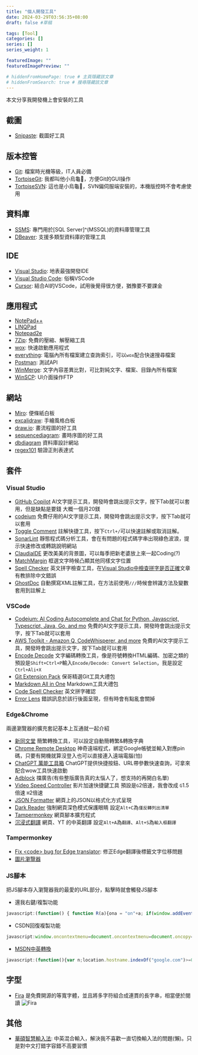 ```yaml
---
title: "個人開發工具"
date: 2024-03-29T03:56:35+08:00
draft: false #草稿

tags: [Tool]
categories: []
series: []
series_weight: 1

featuredImage: ""
featuredImagePreview: ""

# hiddenFromHomePage: true # 主頁隱藏該文章
# hiddenFromSearch: true # 搜尋隱藏該文章
---
```


<!--more-->

本文分享我開發機上會安裝的工具

## 截圖

* [Snipaste](https://zh.snipaste.com/): 截圖好工具

## 版本控管

* [Git](https://git-scm.com/downloads): 檔案時光機等級，IT人員必備
* [TortoiseGit](https://tortoisegit.org/): 我都叫他小烏龜🐢，方便Git的GUI操作
* [TortoiseSVN](https://tortoisesvn.net/): 這也是小烏龜🐢，SVN偏伺服端安裝的，本機版控時不會考慮使用

## 資料庫

* [SSMS](https://learn.microsoft.com/zh-tw/sql/ssms/download-sql-server-management-studio-ssms?view=sql-server-ver16#download-ssms): 專門用於[SQL Server]^(MSSQL)的資料庫管理工具
* [DBeaver](https://dbeaver.io/): 支援多類型資料庫的管理工具

## IDE

* [Visual Studio](https://visualstudio.microsoft.com/zh-hant/downloads/): 地表最強開發IDE
* [Visual Studio Code](https://code.visualstudio.com/download): 俗稱VSCode
* [Cursor](https://cursor.sh/): 結合AI的VSCode，試用後覺得很方便，猶豫要不要課金

## 應用程式

* [NotePad++](https://notepad-plus-plus.org/downloads/)
* [LINQPad](https://www.linqpad.net/Download.aspx)
* [Notepad2e](https://github.com/ProgerXP/Notepad2e)
* [7Zip](https://www.7-zip.org/download.html): 免費的壓縮、解壓縮工具
* [wox](http://www.wox.one/): 快速啟動應用程式
* [everything](https://www.voidtools.com/zh-cn/downloads/): 電腦內所有檔案建立查詢索引，可以`wox`配合快速搜尋檔案
* [Postman](https://www.postman.com/downloads/): 測試API
* [WinMerge](https://winmerge.org/?lang=zh_tw): 文字內容差異比對，可比對純文字、檔案、目錄內所有檔案
* [WinSCP](https://winscp.net/eng/download.php): UI介面操作FTP

## 網站

* [Miro](https://miro.com/): 便條紙白板
* [excalidraw](https://excalidraw.com/): 手繪風格白板
* [draw.io](https://app.diagrams.net/): 畫流程圖的好工具
* [sequencediagram](https://sequencediagram.org/): 畫時序圖的好工具
* [dbdiagram](https://dbdiagram.io/d) 資料庫設計網站
* [regex101](https://regex101.com/) 驗證正則表達式

## 套件

### Visual Studio

* [GitHub Copilot](https://marketplace.visualstudio.com/items?itemName=GitHub.copilotvs)
AI文字提示工具，開發時會跳出提示文字，按下Tab就可以套用，但是缺點是要錢 大概一個月20鎂
* [codeium](https://codeium.com/)
免費仔用的AI文字提示工具，開發時會跳出提示文字，按下Tab就可以套用
* [Toggle Comment](https://marketplace.visualstudio.com/items?itemName=techhypno.ToggleComment)
註解快捷工具，按下`Ctrl+/`可以快速註解或取消註解。
* [SonarLint](https://marketplace.visualstudio.com/items?itemName=SonarSource.SonarLintforVisualStudio2022)
靜態程式碼分析工具，會在有問題的程式碼字串出現綠色波浪，提示快速修改或轉跳說明網站
* [ClaudiaIDE](https://marketplace.visualstudio.com/items?itemName=kbuchi.ClaudiaIDE)
更改美美的背景圖，可以每季把新老婆放上來一起Coding(?)
* [MatchMargin](https://marketplace.visualstudio.com/items?itemName=VisualStudioPlatformTeam.MatchMargin)
框選文字時候凸顯其他同樣文字位置
* [Spell Checker](https://marketplace.visualstudio.com/items?itemName=EWoodruff.VisualStudioSpellCheckerVS2022andLater)
英文拼字檢查工具，在[Visual Studio中檢查拼字是否正確](https://blog.poychang.net/visual-studio-spell-checker/)文章有教排除中文錯誤
* [GhostDoc](https://marketplace.visualstudio.com/items?itemName=sergeb.GhostDoc)
自動撰寫XML註解工具，在方法前使用`///`時候會辨識方法及變數套用到註解上

### VSCode

* [Codeium: AI Coding Autocomplete and Chat for Python, Javascript, Typescript, Java, Go, and mo](https://marketplace.visualstudio.com/items?itemName=Codeium.codeium)
免費的AI文字提示工具，開發時會跳出提示文字，按下Tab就可以套用
* [AWS Toolkit - Amazon Q, CodeWhisperer, and more](https://marketplace.visualstudio.com/items?itemName=AmazonWebServices.aws-toolkit-vscode)
免費的AI文字提示工具，開發時會跳出提示文字，按下Tab就可以套用
* [Encode Decode](https://marketplace.visualstudio.com/items?itemName=mitchdenny.ecdc) 
文字編碼轉換工具，像是符號轉換HTML編碼、加密之類的
預設是`Shift+Ctrl+P`輸入`Encode/Decode: Convert Selection`，我是設定`Ctrl+Ali+X`
* [Git Extension Pack](https://marketplace.visualstudio.com/items?itemName=doggy8088.git-extension-pack)
保哥精選Git工具大禮包
* [Markdown All in One](https://marketplace.visualstudio.com/items?itemName=yzhang.markdown-all-in-one)
Markdown工具大禮包
* [Code Spell Checker](https://marketplace.visualstudio.com/items?itemName=streetsidesoftware.code-spell-checker)
英文拼字確認
* [Error Lens](https://marketplace.visualstudio.com/items?itemName=usernamehw.errorlens)
錯誤訊息於該行後面呈現，但有時會有點亂會關掉

### Edge&Chrome

兩邊瀏覽器的擴充套記基本上互通就一起介紹

* [新同文堂](https://microsoftedge.microsoft.com/addons/detail/%E6%96%B0%E5%90%8C%E6%96%87%E5%A0%82/ijddgmclgedepadbikmfekambhhfjfnl)
簡繁轉換工具，可以設定自動簡轉繁&轉換字典
* [Chrome Remote Desktop](https://chromewebstore.google.com/detail/chrome-remote-desktop/inomeogfingihgjfjlpeplalcfajhgai)
神奇遠端程式，綁定Google帳號並輸入對應pin碼，只要有開機就算沒登入也可以直接連入遠端電腦(怕)
* [ChatGPT 萬能工具箱](https://chromewebstore.google.com/detail/chatgpt-%E8%90%AC%E8%83%BD%E5%B7%A5%E5%85%B7%E7%AE%B1/fmijcafgekkphdijpclfgnjhchmiokgp)
ChatGPT提供快捷按鈕、URL帶參數快速查詢，可拿來配合wow工具快速啟動
* [Adblock](https://microsoftedge.microsoft.com/addons/detail/adblock-plus-free-ad-bl/gmgoamodcdcjnbaobigkjelfplakmdhh)
擋廣告(有些整版廣告真的太惱人了，想支持的再開白名單)
* [Video Speed Controller](https://chrome.google.com/webstore/detail/nffaoalbilbmmfgbnbgppjihopabppdk)
影片加速快捷鍵工具
預設是`G`2倍速，我會改成 `G`1.5倍速 `H`2倍速
* [JSON Formatter](https://chromewebstore.google.com/detail/json-formatter/bcjindcccaagfpapjjmafapmmgkkhgoa)
網頁上的JSON以格式化方式呈現
* [Dark Reader](https://chromewebstore.google.com/detail/dark-reader/eimadpbcbfnmbkopoojfekhnkhdbieeh)
強制網頁深色模式保護眼睛
設定`Alt+C`為`僅反轉列出清單`
* [Tampermonkey](https://microsoftedge.microsoft.com/addons/detail/%E7%AF%A1%E6%94%B9%E7%8C%B4/iikmkjmpaadaobahmlepeloendndfphd)
網頁腳本擴充程式
* [沉浸式翻譯](https://microsoftedge.microsoft.com/addons/detail/%E6%B2%89%E6%B5%B8%E5%BC%8F%E7%BF%BB%E8%AD%AF-%E7%B6%B2%E9%A0%81%E7%BF%BB%E8%AD%AF%E6%93%B4%E5%85%85-pdf%E7%BF%BB%E8%AD%AF-/amkbmndfnliijdhojkpoglbnaaahippg)
網頁、YT 的中英翻譯 設定`Alt+A`為`翻譯`、`Alt+S`為`輸入框翻譯`
<!-- * [動畫瘋 Plus](https://chromewebstore.google.com/detail/%E5%8B%95%E7%95%AB%E7%98%8B-plus/ajgafpcbdchnokkfimcnmoemeldnefnl) -->
<!-- * [動畫瘋·Plus](https://chromewebstore.google.com/detail/%E5%8B%95%E7%95%AB%E7%98%8B%C2%B7plus/jkpkmeimgkhodlppajjgikfcodlilmpd) -->

### Tampermonkey

* [Fix &lt;code&gt; bug for Edge translator](https://greasyfork.org/zh-CN/scripts/485715-fix-code-bug-for-edge-translator): 修正Edge翻譯後標籤文字位移問題
* [圖片瀏覽器](https://greasyfork.org/zh-CN/scripts/29205-%E5%9C%96%E7%89%87%E7%80%8F%E8%A6%BD%E5%99%A8)
<!-- * [優化動畫瘋彈幕](https://greasyfork.org/zh-TW/scripts/31468-%E5%84%AA%E5%8C%96%E5%8B%95%E7%95%AB%E7%98%8B%E5%BD%88%E5%B9%95) -->

### JS腳本

把JS腳本存入瀏覽器我的最愛的URL部分，點擊時就會觸發JS腳本

* 還我右鍵/複製功能
```js
javascript:(function() { function R(a){ona = "on"+a; if(window.addEventListener) window.addEventListener(a, function (e) { for(var n=e.originalTarget; n; n=n.parentNode) n[ona]=null; }, true); window[ona]=null; document[ona]=null; if(document.body) document.body[ona]=null; } R("contextmenu"); R("click"); R("mousedown"); R("mouseup"); R("selectstart");})()
```
* CSDN回復複製功能
```js
javascript:window.oncontextmenu=document.oncontextmenu=document.oncopy=null; [...document.querySelectorAll('body')].forEach(dom => dom.outerHTML = dom.outerHTML); [...document.querySelectorAll('body, body *')].forEach(dom => {['onselect', 'onselectstart', 'onselectend', 'ondragstart', 'ondragend', 'oncontextmenu', 'oncopy'].forEach(ev => dom.removeAttribute(ev)); dom.style['user-select']='auto';});
```
* [MSDN中英轉換](https://blog.miniasp.com/post/2008/03/07/One-click-transfer-MSDN-document-to-Traditional-Chinese-version-in-IE)
```js
javascript:(function(){var n;location.hostname.indexOf("google.com")>=0&&(n=location.search.indexOf("hl="),n==-1?location.search.indexOf("?")==0?void(location.search+="&hl=en-us"):void(location.search+="?hl=en-us"):location.search.substr(n+3,2)=="en"?void(location.search=location.search.replace(/hl=(\w\w)(-\w+)?/i,"hl=zh-Hant")):void(location.search=location.search.replace(/hl=(\w\w)(-\w+)?/i,"hl=en-us")));location.hostname.indexOf("microsoft.com")>=0&&(location.hostname.indexOf("support.microsoft.com")>=0?(n=location.pathname.search(/^\/kb\/\d+/i),n>=0&&(location.pathname.search(/^\/kb\/\d+\/?$/i)>=0?void(location.pathname=location.pathname.replace(/^(\/kb\/\d+)(\/)?(\w\w-\w\w)?$/i,"$1/en-us")):location.pathname.search(/^\/kb\/\d+\/(\w\w)(-\w\w)?/i)>=0?location.pathname.search(/^(\/kb\/\d+\/)en(-\w\w)?$/i)>=0?void(location.pathname=location.pathname.replace(/^(\/kb\/\d+\/)en(-\w\w)?$/i,"$1zh-tw")):void(location.pathname=location.pathname.replace(/^(\/kb\/\d+\/)\w\w(-\w\w)?$/i,"$1en-us")):void(location.pathname=location.pathname.replace(/^(\/kb\/\d+)(\/\w\w-\w\w)?$/i,"$1/en-us")))):location.pathname.search(/^\/(\w\w)(-\w\w)?\/?/i)>=0&&(location.pathname.search(/^\/(en)(-\w\w)?(\/)?(.*)/i)>=0?void(location.pathname=location.pathname.replace(/^\/(en)(-\w\w)?(\/)?(.*)/i,"/zh-tw$3$4")):void(location.pathname=location.pathname.replace(/^\/(\w\w)(-\w\w)?(\/)?(.*)/i,"/en-us$3$4"))))})()
```

## 字型

* [Fira](https://github.com/tonsky/FiraCode) 
是免費開源的等寬字體，並且將多字符組合成連貫的長字串，相當便於閱讀
![](https://github.com/tonsky/FiraCode/raw/master/extras/ligatures.png "Fira")

## 其他

* [華碩智慧輸入法](https://www.microsoft.com/store/productId/9MT4L79Z1G0N?ocid=pdpshare): 中英混合輸入，解決我不喜歡一直切換輸入法的問題(懶)。只是對中文打錯字容錯不高要習慣
